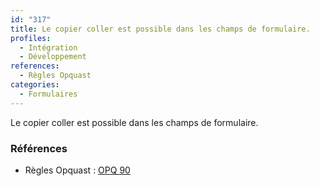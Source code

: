 ```yaml
---
id: "317"
title: Le copier coller est possible dans les champs de formulaire.
profiles:
  - Intégration
  - Développement
references:
  - Règles Opquast
categories:
  - Formulaires
---
```


Le copier coller est possible dans les champs de formulaire.

### Références

*   Règles Opquast : [OPQ 90](https://checklists.opquast.com/fr/assurance-qualite-web/le-copier-coller-est-possible-dans-les-champs-de-formulaire)
